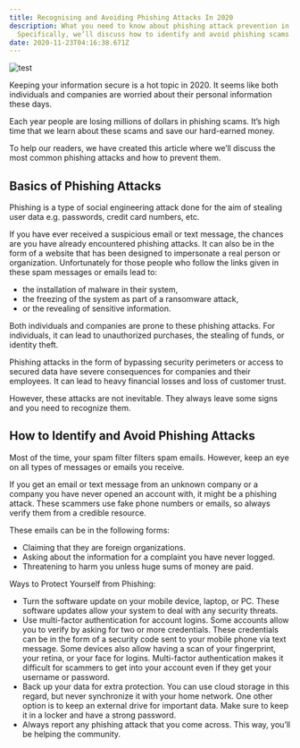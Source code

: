 ```yaml
---
title: Recognising and Avoiding Phishing Attacks In 2020
description: What you need to know about phishing attack prevention in 2020.
  Specifically, we’ll discuss how to identify and avoid phishing scams.
date: 2020-11-23T04:16:38.671Z
---
```

![test](/assets/images/posts/adobestock_204077439-1000x500.jpg "test")

Keeping your information secure is a hot topic in 2020. It seems like both individuals and companies are worried about their personal information these days. 

Each year people are losing millions of dollars in phishing scams. It’s high time that we learn about these scams and save our hard-earned money.

To help our readers, we have created this article where we’ll discuss the most common phishing attacks and how to prevent them.

## Basics of Phishing Attacks

Phishing is a type of social engineering attack done for the aim of stealing user data e.g. passwords, credit card numbers, etc.

If you have ever received a suspicious email or text message, the chances are you have already encountered phishing attacks. It can also be in the form of a website that has been designed to impersonate a real person or organization. Unfortunately for those people who follow the links given in these spam messages or emails lead to:

* the installation of malware in their system,
* the freezing of the system as part of a ransomware attack,
* or the revealing of sensitive information.

Both individuals and companies are prone to these phishing attacks. For individuals, it can lead to unauthorized purchases, the stealing of funds, or identity theft.

Phishing attacks in the form of bypassing security perimeters or access to secured data have severe consequences for companies and their employees. It can lead to heavy financial losses and loss of customer trust.

However, these attacks are not inevitable. They always leave some signs and you need to recognize them.

## How to Identify and Avoid Phishing Attacks

Most of the time, your spam filter filters spam emails. However, keep an eye on all types of messages or emails you receive.

If you get an email or text message from an unknown company or a company you have never opened an account with, it might be a phishing attack. These scammers use fake phone numbers or emails, so always verify them from a credible resource.

These emails can be in the following forms:

* Claiming that they are foreign organizations.
* Asking about the information for a complaint you have never logged.
* Threatening to harm you unless huge sums of money are paid.

Ways to Protect Yourself from Phishing:

* Turn the software update on your mobile device, laptop, or PC. These software updates allow your system to deal with any security threats.
* Use multi-factor authentication for account logins. Some accounts allow you to verify by asking for two or more credentials. These credentials can be in the form of a security code sent to your mobile phone via text message. Some devices also allow having a scan of your fingerprint, your retina, or your face for logins. Multi-factor authentication makes it difficult for scammers to get into your account even if they get your username or password.
* Back up your data for extra protection. You can use cloud storage in this regard, but never synchronize it with your home network. One other option is to keep an external drive for important data. Make sure to keep it in a locker and have a strong password.
* Always report any phishing attack that you come across. This way, you’ll be helping the community.